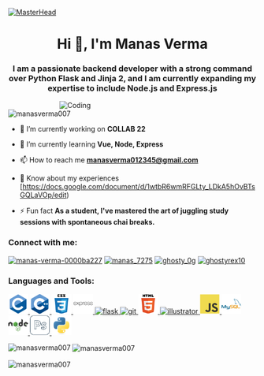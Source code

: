[![MasterHead](https://drive.google.com/uc?id=1ID3TKhtRJqCGuxPq1eMc1DZrAIgc7QxI)](https://drive.google.com/uc?id=1ID3TKhtRJqCGuxPq1eMc1DZrAIgc7QxI)
<h1 align="center">Hi 👋, I'm Manas Verma</h1>
<h3 align="center">I am a passionate backend developer with a strong command over Python Flask and Jinja 2, and I am currently expanding my expertise to include Node.js and Express.js</h3>

<img align="right" alt="Coding" width="400" src="https://drive.google.com/uc?id=1LBzIu7qnYNEQc86-Aedw1kE6vZ4sHtS7">


<p align="left"> <img src="https://komarev.com/ghpvc/?username=manasverma007&label=Profile%20views&color=0e75b6&style=flat" alt="manasverma007" /> </p>

- 🔭 I’m currently working on **COLLAB 22**

- 🌱 I’m currently learning **Vue, Node, Express**

- 📫 How to reach me **manasverma012345@gmail.com**

- 📄 Know about my experiences [https://docs.google.com/document/d/1wtbR6wmRFGLty_LDkA5hOvBTsGQLaVOp/edit)

- ⚡ Fun fact **As a student, I've mastered the art of juggling study sessions with spontaneous chai breaks.**

<h3 align="left">Connect with me:</h3>
<p align="left">
<a href="https://linkedin.com/in/manas-verma-0000ba227" target="blank"><img align="center" src="https://raw.githubusercontent.com/rahuldkjain/github-profile-readme-generator/master/src/images/icons/Social/linked-in-alt.svg" alt="manas-verma-0000ba227" height="30" width="40" /></a>
<a href="https://instagram.com/manas_7275" target="blank"><img align="center" src="https://raw.githubusercontent.com/rahuldkjain/github-profile-readme-generator/master/src/images/icons/Social/instagram.svg" alt="manas_7275" height="30" width="40" /></a>
<a href="https://www.codechef.com/users/ghosty_0g" target="blank"><img align="center" src="https://cdn.jsdelivr.net/npm/simple-icons@3.1.0/icons/codechef.svg" alt="ghosty_0g" height="30" width="40" /></a>
<a href="https://www.leetcode.com/ghostyrex10" target="blank"><img align="center" src="https://raw.githubusercontent.com/rahuldkjain/github-profile-readme-generator/master/src/images/icons/Social/leet-code.svg" alt="ghostyrex10" height="30" width="40" /></a>
</p>

<h3 align="left">Languages and Tools:</h3>
<p align="left"> <a href="https://www.cprogramming.com/" target="_blank" rel="noreferrer"> <img src="https://raw.githubusercontent.com/devicons/devicon/master/icons/c/c-original.svg" alt="c" width="40" height="40"/> </a> <a href="https://www.w3schools.com/cpp/" target="_blank" rel="noreferrer"> <img src="https://raw.githubusercontent.com/devicons/devicon/master/icons/cplusplus/cplusplus-original.svg" alt="cplusplus" width="40" height="40"/> </a> <a href="https://www.w3schools.com/css/" target="_blank" rel="noreferrer"> <img src="https://raw.githubusercontent.com/devicons/devicon/master/icons/css3/css3-original-wordmark.svg" alt="css3" width="40" height="40"/> </a> <a href="https://expressjs.com" target="_blank" rel="noreferrer"> <img src="https://raw.githubusercontent.com/devicons/devicon/master/icons/express/express-original-wordmark.svg" alt="express" width="40" height="40"/> </a> <a href="https://flask.palletsprojects.com/" target="_blank" rel="noreferrer"> <img src="https://www.vectorlogo.zone/logos/pocoo_flask/pocoo_flask-icon.svg" alt="flask" width="40" height="40"/> </a> <a href="https://git-scm.com/" target="_blank" rel="noreferrer"> <img src="https://www.vectorlogo.zone/logos/git-scm/git-scm-icon.svg" alt="git" width="40" height="40"/> </a> <a href="https://www.w3.org/html/" target="_blank" rel="noreferrer"> <img src="https://raw.githubusercontent.com/devicons/devicon/master/icons/html5/html5-original-wordmark.svg" alt="html5" width="40" height="40"/> </a> <a href="https://www.adobe.com/in/products/illustrator.html" target="_blank" rel="noreferrer"> <img src="https://www.vectorlogo.zone/logos/adobe_illustrator/adobe_illustrator-icon.svg" alt="illustrator" width="40" height="40"/> </a> <a href="https://developer.mozilla.org/en-US/docs/Web/JavaScript" target="_blank" rel="noreferrer"> <img src="https://raw.githubusercontent.com/devicons/devicon/master/icons/javascript/javascript-original.svg" alt="javascript" width="40" height="40"/> </a> <a href="https://www.mysql.com/" target="_blank" rel="noreferrer"> <img src="https://raw.githubusercontent.com/devicons/devicon/master/icons/mysql/mysql-original-wordmark.svg" alt="mysql" width="40" height="40"/> </a> <a href="https://nodejs.org" target="_blank" rel="noreferrer"> <img src="https://raw.githubusercontent.com/devicons/devicon/master/icons/nodejs/nodejs-original-wordmark.svg" alt="nodejs" width="40" height="40"/> </a> <a href="https://www.photoshop.com/en" target="_blank" rel="noreferrer"> <img src="https://raw.githubusercontent.com/devicons/devicon/master/icons/photoshop/photoshop-line.svg" alt="photoshop" width="40" height="40"/> </a> <a href="https://www.python.org" target="_blank" rel="noreferrer"> <img src="https://raw.githubusercontent.com/devicons/devicon/master/icons/python/python-original.svg" alt="python" width="40" height="40"/> </a> </p>

<p><img align="left" src="https://github-readme-stats.vercel.app/api/top-langs?username=manasverma007&show_icons=true&locale=en&layout=compact" alt="manasverma007" /></p>

<p>&nbsp;<img align="center" src="https://github-readme-stats.vercel.app/api?username=manasverma007&show_icons=true&locale=en" alt="manasverma007" /></p>

<p><img align="center" src="https://github-readme-streak-stats.herokuapp.com/?user=manasverma007&" alt="manasverma007" /></p>
